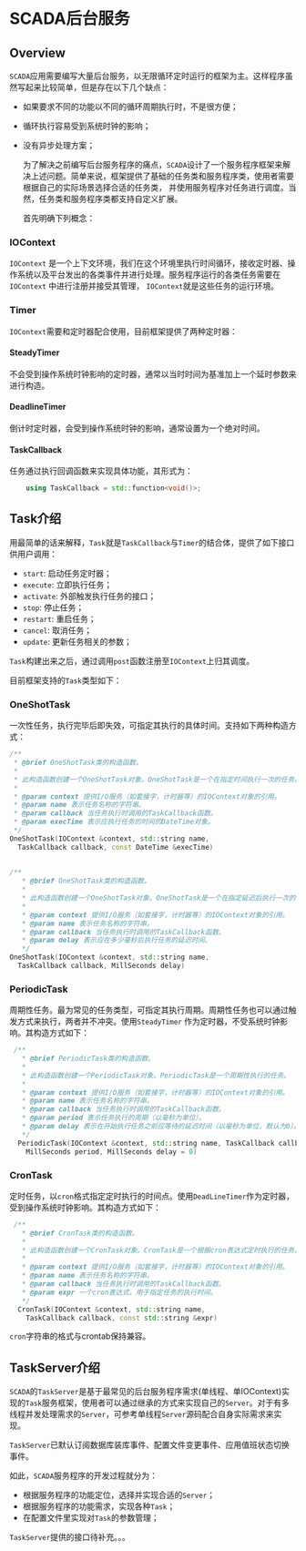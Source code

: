 # SCADA后台服务

## Overview

`SCADA`应用需要编写大量后台服务，以无限循环定时运行的框架为主。这样程序虽然写起来比较简单，但是存在以下几个缺点：

- 如果要求不同的功能以不同的循环周期执行时，不是很方便；
- 循环执行容易受到系统时钟的影响；
- 没有异步处理方案；

  为了解决之前编写后台服务程序的痛点，`SCADA`设计了一个服务程序框架来解决上述问题。简单来说，框架提供了基础的任务类和服务程序类，使用者需要根据自己的实际场景选择合适的任务类，
  并使用服务程序对任务进行调度。当然，任务类和服务程序类都支持自定义扩展。

  首先明确下列概念：

### IOContext

`IOContext`
是一个上下文环境，我们在这个环境里执行时间循环，接收定时器、操作系统以及平台发出的各类事件并进行处理。服务程序运行的各类任务需要在`IOContext`
中进行注册并接受其管理，
`IOContext`就是这些任务的运行环境。

### Timer

`IOContext`需要和定时器配合使用，目前框架提供了两种定时器：

#### SteadyTimer

不会受到操作系统时钟影响的定时器，通常以当时时间为基准加上一个延时参数来进行构造。

#### DeadlineTimer

倒计时定时器，会受到操作系统时钟的影响，通常设置为一个绝对时间。

#### TaskCallback

任务通过执行回调函数来实现具体功能，其形式为：

```C++
    using TaskCallback = std::function<void()>;
```

## Task介绍

用最简单的话来解释，`Task`就是`TaskCallback`与`Timer`的结合体，提供了如下接口供用户调用：

- `start`: 启动任务定时器；
- `execute`: 立即执行任务；
- `activate`: 外部触发执行任务的接口；
- `stop`: 停止任务；
- `restart`: 重启任务；
- `cancel`: 取消任务；
- `update`: 更新任务相关的参数；

`Task`构建出来之后，通过调用`post`函数注册至`IOContext`上归其调度。

目前框架支持的`Task`类型如下：

### OneShotTask

一次性任务，执行完毕后即失效，可指定其执行的具体时间。支持如下两种构造方式：

```C++
/**
 * @brief OneShotTask类的构造函数。
 *
 * 此构造函数创建一个OneShotTask对象。OneShotTask是一个在指定时间执行一次的任务。
 *
 * @param context 提供I/O服务（如套接字，计时器等）的IOContext对象的引用。
 * @param name 表示任务名称的字符串。
 * @param callback 当任务执行时调用的TaskCallback函数。
 * @param execTime 表示应执行任务的时间的DateTime对象。
 */
OneShotTask(IOContext &context, std::string name, 
  TaskCallback callback, const DateTime &execTime)
  
  
/**
   * @brief OneShotTask类的构造函数。
   *
   * 此构造函数创建一个OneShotTask对象。OneShotTask是一个在指定延迟后执行一次的任务。
   *
   * @param context 提供I/O服务（如套接字，计时器等）的IOContext对象的引用。
   * @param name 表示任务名称的字符串。
   * @param callback 当任务执行时调用的TaskCallback函数。
   * @param delay 表示应在多少毫秒后执行任务的延迟时间。
   */
OneShotTask(IOContext &context, std::string name, 
  TaskCallback callback, MillSeconds delay)
```

### PeriodicTask

周期性任务。最为常见的任务类型，可指定其执行周期。周期性任务也可以通过触发方式来执行，两者并不冲突。使用`SteadyTimer`
作为定时器，不受系统时钟影响。其构造方式如下：

```C++
 /**
   * @brief PeriodicTask类的构造函数。
   *
   * 此构造函数创建一个PeriodicTask对象。PeriodicTask是一个周期性执行的任务。
   *
   * @param context 提供I/O服务（如套接字，计时器等）的IOContext对象的引用。
   * @param name 表示任务名称的字符串。
   * @param callback 当任务执行时调用的TaskCallback函数。
   * @param period 表示任务执行的周期（以毫秒为单位）。
   * @param delay 表示在开始执行任务之前应等待的延迟时间（以毫秒为单位，默认为0）。
   */
  PeriodicTask(IOContext &context, std::string name, TaskCallback callback, 
    MillSeconds period, MillSeconds delay = 0)
```

### CronTask

定时任务，以`cron`格式指定定时执行的时间点。使用`DeadLineTimer`作为定时器，受到操作系统时钟影响。其构造方式如下：

```C++
 /**
   * @brief CronTask类的构造函数。
   *
   * 此构造函数创建一个CronTask对象。CronTask是一个根据cron表达式定时执行的任务。
   *
   * @param context 提供I/O服务（如套接字，计时器等）的IOContext对象的引用。
   * @param name 表示任务名称的字符串。
   * @param callback 当任务执行时调用的TaskCallback函数。
   * @param expr 一个cron表达式，用于指定任务的执行时间。
   */
  CronTask(IOContext &context, std::string name, 
    TaskCallback callback, const std::string &expr)

```

`cron`字符串的格式与crontab保持兼容。


## TaskServer介绍

`SCADA`的`TaskServer`是基于最常见的后台服务程序需求(单线程、单IOContext)实现的`Task`服务框架，使用者可以通过继承的方式来实现自己的`Server`。对于有多线程并发处理需求的`Server`，可参考单线程`Server`源码配合自身实际需求来实现。

`TaskServer`已默认订阅数据库装库事件、配置文件变更事件、应用值班状态切换事件。

如此，`SCADA`服务程序的开发过程就分为：
- 根据服务程序的功能定位，选择并实现合适的`Server`；
- 根据服务程序的功能需求，实现各种`Task`；
- 在配置文件里实现对`Task`的参数管理；

`TaskServer`提供的接口待补充。。。